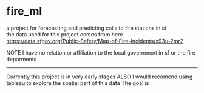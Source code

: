 # fire_ml
a project for forecasting and predicting calls to fire stations in sf  
the data used for this project comes from here https://data.sfgov.org/Public-Safety/Map-of-Fire-Incidents/x93u-2mr2

NOTE I have no relation  or  affiliation to the local government in sf or the fire deparments 

-----------
Currently this project is in very early stages 
ALSO I would recomend using tableau to explore the spatial part of this data 
The goal is 